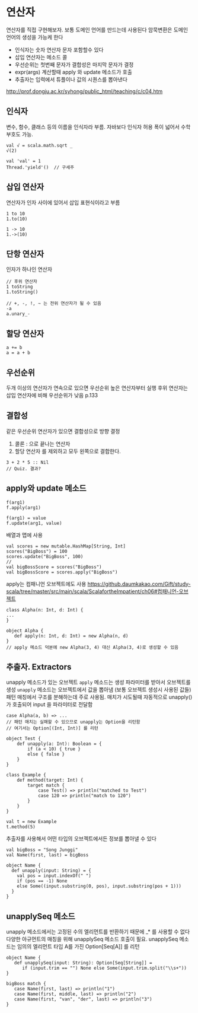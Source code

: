 # 연산자

연산자를 직접 구현해보자.
보통 도메인 언어를 만드는데 사용된다
암묵변환은 도메인 언어의 생성을 가능케 한다

- 인식자는 숫자 연산자 문자 포함할수 있다
- 삽입 연산자는 메소드 콜
- 우선순위는 첫번째 문자가 결합성은 마지막 문자가 결정
- expr(args) 계산할때 apply 와 update 메소드가 호출
- 추출자는 입력에서 튜플이나 값의 시퀀스를 뽑아낸다


http://prof.dongju.ac.kr/syhong/public_html/teaching/c/c04.htm

## 인식자
변수, 함수, 클래스 등의 이름을 인식자라 부름. 자바보다 인식자 허용 폭이 넓어서 수학 부호도 가능.

```
val √ = scala.math.sqrt _
√(2)
```
```
val 'val' = 1
Thread.'yield'()  // 구세주
```

## 삽입 연산자
연산자가 인자 사이에 있어서 삽입 표현식이라고 부름
```
1 to 10
1.to(10)
```
```
1 -> 10
1.->(10)
```

## 단항 연산자
인자가 하나인 연산자
```
// 후위 연산자
1 toString
1.toString()
```
```
// +, -, !, ~ 는 전위 연산자가 될 수 있음
-a
a.unary_-
```

## 할당 연산자
```
a += b
a = a + b
```

## 우선순위
두개 이상의 연산자가 연속으로 있으면 우선순위 높은 연산자부터 실행
후위 연산자는 삽입 연산자에 비해 우선순위가 낮음 p.133

## 결합성
같은 우선순위 연산자가 있으면 결합성으로 방향 결정  
1. 콜론 : 으로 끝나는 연산자
2. 할당 연산자
를 제외하고 모두 왼쪽으로 결합한다.
```
3 + 2 * 5 :: Nil
// Quiz. 결과?
```

## apply와 update 메소드
```
f(arg1)
f.apply(arg1)
```
```
f(arg1) = value
f.update(arg1, value)
```
배열과 맵에 사용
```
val scores = new mutable.HashMap[String, Int]
scores("BigBoss") = 100
scores.update("BigBoss", 100)
//
val bigBossScore = scores("BigBoss")
val bigBossScore = scores.apply("BigBoss")
```
apply는 컴패니언 오브젝트에도 사용
https://github.daumkakao.com/Gift/study-scala/tree/master/src/main/scala/ScalafortheImpatient/ch06#컴패니언-오브젝트

```
class Alpha(n: Int, d: Int) {
...
}

object Alpha {
   def apply(n: Int, d: Int) = new Alpha(n, d)
}
// apply 메소드 덕분에 new Alpha(3, 4) 대신 Alpha(3, 4)로 생성할 수 있음
```

## 추출자. Extractors
unapply 메소드가 있는 오브젝트
`apply` 메소드는 생성 파라미터를 받아서 오브젝트를 생성
`unapply` 메소드는 오브젝트에서 값을 뽑아냄 (보통 오브젝트 생성시 사용된 값들)
패턴 매칭에서 구조를 분해하는데 주로 사용됨. 매치가 시도될때 자동적으로 unapply()가 호출되어 input 을 파라미터로 전달함
```
case Alpha(a, b) => ...
// 패턴 매치는 실패할 수 있으므로 unapply는 Option을 리턴함
// 여기서는 Option[(Int, Int)] 를 리턴
```

```
object Test {
    def unapply(a: Int): Boolean = {
        if (a < 10) { true }
        else { false }
    }
}

class Example {
    def method(target: Int) {
        target match {
            case Test() => println("matched to Test")
            case 120 => println("match to 120")
        }
    }
}

val t = new Example
t.method(5)
```
추출자를 사용해서 어떤 타입의 오브젝트에서든 정보를 뽑아낼 수 있다
```
val bigBoss = "Song Junggi"
val Name(first, last) = bigBoss

object Name {
  def unapply(input: String) = {
    val pos = input.indexOf(" ")
    if (pos == -1) None
    else Some((input.substring(0, pos), input.substring(pos + 1)))
  }
}
```

## unapplySeq 메소드
unapply 메소드에서는 고정된 수의 엘리먼트를 반환하기 때문에 _* 를 사용할 수 없다
다양한 아규먼트의 매칭을 위해 unapplySeq 메소드 호출이 필요.
unapplySeq 메소드는 임의의 엘리먼트 타입 A를 가진 Option[Seq[A]] 를 리턴
```
object Name {
   def unapplySeq(input: String): Option[Seq[String]] =
      if (input.trim == "") None else Some(input.trim.split("\\s+"))
}

bigBoss match {
   case Name(first, last) => println("1")
   case Name(first, middle, last) => println("2")
   case Name(first, "van", "der", last) => println("3")
}
```





